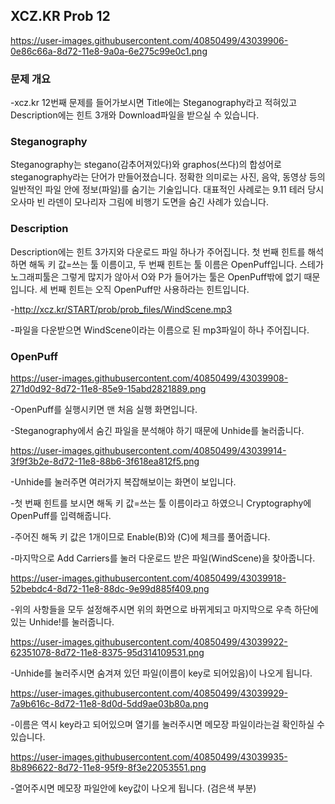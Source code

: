 ## XCZ.KR Prob 12

https://user-images.githubusercontent.com/40850499/43039906-0e86c66a-8d72-11e8-9a0a-6e275c99e0c1.png

### 문제 개요

-xcz.kr 12번째 문제를 들어가보시면 Title에는 Steganography라고 적혀있고 Description에는 힌트 3개와 Download파일을 받으실 수 있습니다.

### Steganography

Steganography는 stegano(감추어져있다)와 graphos(쓰다)의 합성어로 steganography라는 단어가 만들어졌습니다. 정확한 의미로는 사진, 음악, 동영상 등의 일반적인 파일 안에 정보(파일)를 숨기는 기술입니다. 대표적인 사례로는 9.11 테러 당시 오사마 빈 라덴이 모나리자 그림에 비행기 도면을 숨긴 사례가 있습니다.

### Description

Description에는 힌트 3가지와 다운로드 파일 하나가 주어집니다. 첫 번째 힌트를 해석하면 해독 키 값=쓰는 툴 이름이고, 두 번째 힌트는 툴 이름은 OpenPuff입니다. 스테가노그래피툴은 그렇게 많지가 않아서 O와 P가 들어가는 툴은 OpenPuff밖에 없기 때문입니다. 세 번째 힌트는 오직 OpenPuff만 사용하라는 힌트입니다.

-http://xcz.kr/START/prob/prob_files/WindScene.mp3

-파일을 다운받으면 WindScene이라는 이름으로 된 mp3파일이 하나 주어집니다.

### OpenPuff

https://user-images.githubusercontent.com/40850499/43039908-271d0d92-8d72-11e8-85e9-15abd2821889.png

-OpenPuff를 실행시키면 맨 처음 실행 화면입니다.

-Steganography에서 숨긴 파일을 분석해야 하기 때문에 Unhide를 눌러줍니다.

https://user-images.githubusercontent.com/40850499/43039914-3f9f3b2e-8d72-11e8-88b6-3f618ea812f5.png

-Unhide를 눌러주면 여러가지 복잡해보이는 화면이 보입니다.

-첫 번째 힌트를 보시면 해독 키 값=쓰는 툴 이름이라고 하였으니 Cryptography에 OpenPuff를 입력해줍니다.

-주어진 해독 키 값은 1개이므로 Enable(B)와 (C)에 체크를 풀어줍니다.

-마지막으로 Add Carriers를 눌러 다운로드 받은 파일(WindScene)을 찾아줍니다.

https://user-images.githubusercontent.com/40850499/43039918-52bebdc4-8d72-11e8-88dc-9e99d885f409.png

-위의 사항들을 모두 설정해주시면 위의 화면으로 바뀌게되고 마지막으로 우측 하단에 있는 Unhide!를 눌러줍니다.

https://user-images.githubusercontent.com/40850499/43039922-62351078-8d72-11e8-8375-95d314109531.png

-Unhide를 눌러주시면 숨겨져 있던 파일(이름이 key로 되어있음)이 나오게 됩니다.

https://user-images.githubusercontent.com/40850499/43039929-7a9b616c-8d72-11e8-8d0d-5dd9ae03b80a.png

-이름은 역시 key라고 되어있으며 열기를 눌러주시면 메모장 파일이라는걸 확인하실 수 있습니다.

https://user-images.githubusercontent.com/40850499/43039935-8b896622-8d72-11e8-95f9-8f3e22053551.png

-열어주시면 메모장 파일안에 key값이 나오게 됩니다. (검은색 부분)

